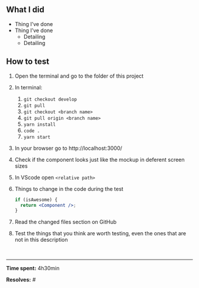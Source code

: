 ## What I did

- Thing I’ve done
- Thing I’ve done
  - Detailing
  - Detailing

## How to test

1. Open the terminal and go to the folder of this project

1. In terminal:

   1. `git checkout develop`
   1. `git pull`
   1. `git checkout <branch name>`
   1. `git pull origin <branch name>`
   1. `yarn install`
   1. `code .`
   1. `yarn start`

1. In your browser go to http://localhost:3000/<route>

1. Check if the component looks just like the mockup in deferent screen sizes

1. In VScode open `<relative path>`

1. Things to change in the code during the test

   ```jsx
   if (isAwesome) {
     return <Component />;
   }
   ```

1. Read the changed files section on GitHub

1. Test the things that you think are worth testing, even the ones that are not in this description

&nbsp;

---

**Time spent:** 4h30min

**Resolves:** #<issue number>

